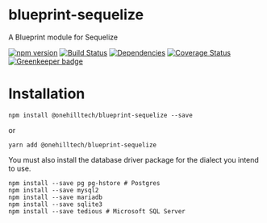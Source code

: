 blueprint-sequelize
====================

A Blueprint module for Sequelize

[![npm version](https://img.shields.io/npm/v/@onehilltech/blueprint-sequelize.svg)](https://www.npmjs.com/package/@onehilltech/blueprint-sequelize)
[![Build Status](https://travis-ci.org/onehilltech/blueprint-sequelize.svg?branch=master)](https://travis-ci.org/onehilltech/blueprint-sequelize)
[![Dependencies](https://david-dm.org/onehilltech/blueprint-sequelize.svg)](https://david-dm.org/onehilltech/blueprint-sequelize)
[![Coverage Status](https://coveralls.io/repos/github/onehilltech/blueprint-sequelize/badge.svg?branch=master)](https://coveralls.io/github/onehilltech/blueprint-sequelize?branch=master) [![Greenkeeper badge](https://badges.greenkeeper.io/onehilltech/blueprint-sequelize.svg)](https://greenkeeper.io/)


Installation
=============

    npm install @onehilltech/blueprint-sequelize --save
    
or
    
    yarn add @onehilltech/blueprint-sequelize 
    
You must also install the database driver package for the dialect you intend to use.

    npm install --save pg pg-hstore # Postgres
    npm install --save mysql2
    npm install --save mariadb
    npm install --save sqlite3
    npm install --save tedious # Microsoft SQL Server
 
